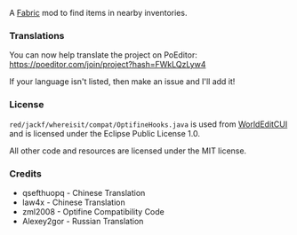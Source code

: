 A [Fabric](https://fabricmc.net/) mod to find items in nearby inventories.

### Translations

You can now help translate the project on PoEditor: https://poeditor.com/join/project?hash=FWkLQzLyw4

If your language isn't listed, then make an issue and I'll add it!

### License
`red/jackf/whereisit/compat/OptifineHooks.java` is used from [WorldEditCUI](https://github.com/mikroskeem/WorldEditCUI) and is licensed under the Eclipse Public License 1.0.

All other code and resources are licensed under the MIT license.

### Credits

- qsefthuopq - Chinese Translation
- law4x - Chinese Translation
- zml2008 - Optifine Compatibility Code
- Alexey2gor - Russian Translation
